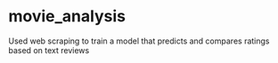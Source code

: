 # movie_analysis
Used web scraping to train a model that predicts and compares ratings based on text reviews
